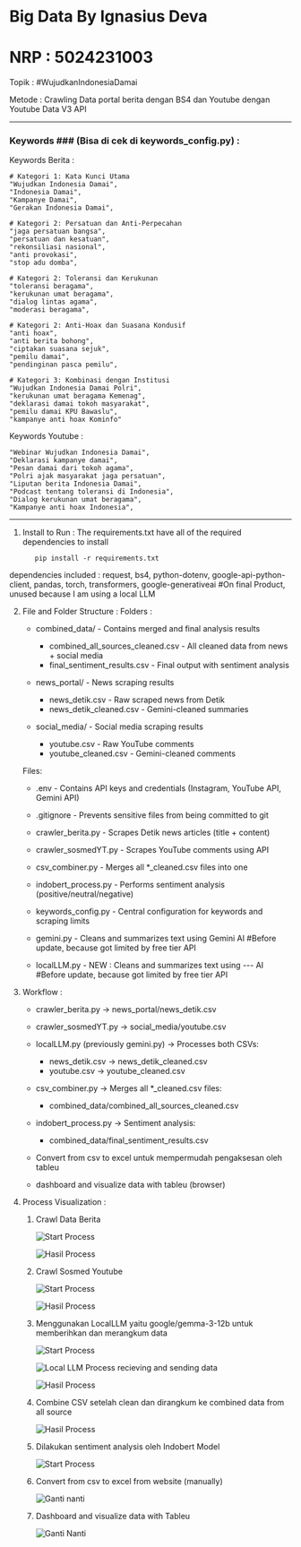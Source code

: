 # Big Data By Ignasius Deva
# NRP : 5024231003

Topik : #WujudkanIndonesiaDamai

Metode : Crawling Data portal berita dengan BS4 dan Youtube dengan Youtube Data V3 API

--------------------------------------------------------------------------------------
### Keywords ### (Bisa di cek di keywords_config.py) :

Keywords Berita :

    # Kategori 1: Kata Kunci Utama
    "Wujudkan Indonesia Damai",
    "Indonesia Damai",
    "Kampanye Damai",
    "Gerakan Indonesia Damai",
    
    # Kategori 2: Persatuan dan Anti-Perpecahan
    "jaga persatuan bangsa",
    "persatuan dan kesatuan",
    "rekonsiliasi nasional",
    "anti provokasi",
    "stop adu domba",
    
    # Kategori 2: Toleransi dan Kerukunan
    "toleransi beragama",
    "kerukunan umat beragama",
    "dialog lintas agama",
    "moderasi beragama",
    
    # Kategori 2: Anti-Hoax dan Suasana Kondusif
    "anti hoax",
    "anti berita bohong",
    "ciptakan suasana sejuk",
    "pemilu damai",
    "pendinginan pasca pemilu",
    
    # Kategori 3: Kombinasi dengan Institusi
    "Wujudkan Indonesia Damai Polri",
    "kerukunan umat beragama Kemenag",
    "deklarasi damai tokoh masyarakat",
    "pemilu damai KPU Bawaslu",
    "kampanye anti hoax Kominfo"

Keywords Youtube :

    "Webinar Wujudkan Indonesia Damai",
    "Deklarasi kampanye damai",
    "Pesan damai dari tokoh agama",
    "Polri ajak masyarakat jaga persatuan",
    "Liputan berita Indonesia Damai",
    "Podcast tentang toleransi di Indonesia",
    "Dialog kerukunan umat beragama",
    "Kampanye anti hoax Indonesia",
--------------------------------------------------------------------------------------

1. Install to Run :
  The requirements.txt have all of the required dependencies to install

          pip install -r requirements.txt

  dependencies included : request, bs4, python-dotenv, google-api-python-client, pandas, torch, transformers, google-generativeai #On final Product, unused because I am using a local LLM

2. File and Folder Structure :
    Folders :
    - combined_data/                     -   Contains merged and final analysis results
      - combined_all_sources_cleaned.csv - All cleaned data from news + social media
      - final_sentiment_results.csv      - Final output with sentiment analysis
    
    - news_portal/                       - News scraping results
      - news_detik.csv                   - Raw scraped news from Detik
      - news_detik_cleaned.csv           - Gemini-cleaned summaries
    
    - social_media/                      - Social media scraping results
      - youtube.csv                      - Raw YouTube comments
      - youtube_cleaned.csv              - Gemini-cleaned comments
    
    Files:
    - .env                                 - Contains API keys and credentials (Instagram, YouTube API, Gemini API)
    - .gitignore                           - Prevents sensitive files from being committed to git
    - crawler_berita.py                    - Scrapes Detik news articles (title + content)
    - crawler_sosmedYT.py                  - Scrapes YouTube comments using API
    - csv_combiner.py                      - Merges all *_cleaned.csv files into one
    - indobert_process.py                  - Performs sentiment analysis (positive/neutral/negative)
    - keywords_config.py                   - Central configuration for keywords and scraping limits
   
    - gemini.py                            - Cleans and summarizes text using Gemini AI #Before update, because got limited by free tier API
    - localLLM.py                          - NEW : Cleans and summarizes text using --- AI #Before update, because got limited by free tier API
    
4. Workflow :
   - crawler_berita.py → news_portal/news_detik.csv
   - crawler_sosmedYT.py → social_media/youtube.csv

   - localLLM.py (previously gemini.py) → Processes both CSVs:
     - news_detik.csv → news_detik_cleaned.csv
     - youtube.csv → youtube_cleaned.csv

   - csv_combiner.py → Merges all *_cleaned.csv files:
     - combined_data/combined_all_sources_cleaned.csv

   - indobert_process.py → Sentiment analysis:
     - combined_data/final_sentiment_results.csv
    
   - Convert from csv to excel untuk mempermudah pengaksesan oleh tableu

   - dashboard and visualize data with tableu (browser)

5.  Process Visualization :
    1. Crawl Data Berita
       
       ![Start Process](./photo/crawler_berita_1.png)

       ![Hasil Process](./photo/crawler_berita_2.png)
    2. Crawl Sosmed Youtube

       ![Start Process](./photo/crawler_sosmedYT_1.png)

       ![Hasil Process](./photo/crawler_sosmedYT_2.png)
       
    3. Menggunakan LocalLLM yaitu google/gemma-3-12b untuk memberihkan dan merangkum data
       
       ![Start Process](./photo/localLLM_1.png)

       ![Local LLM Process recieving and sending data](./photo/localLLM_2.png)

       ![Hasil Process](./photo/localLLM_3.png)
       
    4. Combine CSV setelah clean dan dirangkum ke combined data from all source
       
       ![Hasil Process](./photo/csv_combiner.png)

    5. Dilakukan sentiment analysis oleh Indobert Model
        
        ![Start Process](./photo/final_sentiment_results_1.png)
       
    6. Convert from csv to excel from website (manually)
        
        ![Ganti nanti](./photo/final_sentiment_results_1.png)
        
    7. Dashboard and visualize data with Tableu
        
        ![Ganti Nanti](./photo/final_sentiment_results_1.png)

